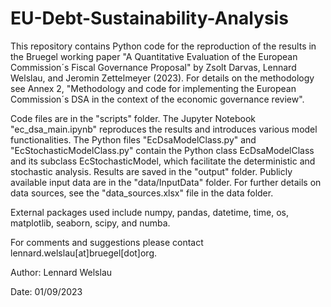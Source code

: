 # EU-Debt-Sustainability-Analysis

This repository contains Python code for the reproduction of the results in the Bruegel working paper "A Quantitative Evaluation of the European Commission´s Fiscal Governance Proposal" by Zsolt Darvas, Lennard Welslau, and Jeromin Zettelmeyer (2023). For details on the methodology see Annex 2, "Methodology and code for implementing the European Commission´s DSA in the context of the economic governance review".

Code files are in the "scripts" folder. The Jupyter Notebook "ec_dsa_main.ipynb" reproduces the results and introduces various model functionalities. The Python files "EcDsaModelClass.py" and "EcStochasticModelClass.py" contain the Python class EcDsaModelClass and its subclass EcStochasticModel, which facilitate the deterministic and stochastic analysis. Results are saved in the "output" folder. Publicly available input data are in the "data/InputData" folder. For further details on data sources, see the "data_sources.xlsx" file in the data folder.

External packages used include numpy, pandas, datetime, time, os, matplotlib, seaborn, scipy, and numba.

For comments and suggestions please contact lennard.welslau[at]bruegel[dot]org.

Author: Lennard Welslau

Date: 01/09/2023